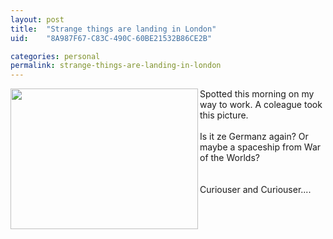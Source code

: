 ```yaml
---
layout: post
title:  "Strange things are landing in London"
uid:	"8A987F67-C83C-490C-60BE21532B86CE2B"

categories: personal
permalink: strange-things-are-landing-in-london
---
```

<a onclick="javascript:urchinTracker ('/outgoing/pic_crashed_spaceship');" target="_blank" href="/UserFiles/Image/strange_landing.jpg"><img width="300" height="225" border="0" align="left" alt="" src="/UserFiles/Image/strange_landing.jpg" /></a>Spotted this morning on my way to work. A coleague took this picture.<br /><br />Is it ze Germanz again? Or maybe a spaceship from War of the Worlds?<br /><br /><br />Curiouser and Curiouser....